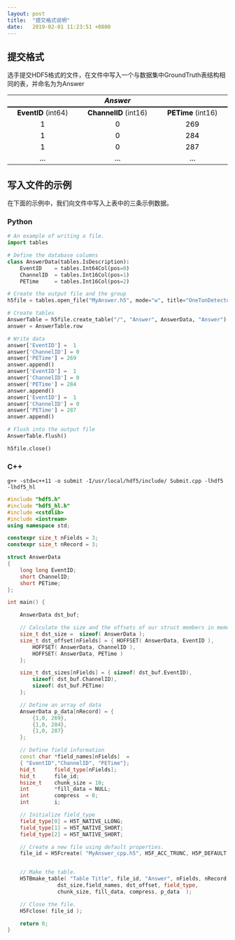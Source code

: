 ```yaml
---
layout: post
title:  "提交格式说明"
date:   2019-02-01 11:23:51 +0800
---
```


## 提交格式

选手提交HDF5格式的文件，在文件中写入一个与数据集中GroundTruth表结构相同的表，并命名为为Answer

<div markdown="0" align="center">
<table cellspacing="0" border="0">
   <colgroup width="180"></colgroup>
   <colgroup width="200"></colgroup>
   <colgroup width="180"></colgroup>
   <tr>
      <td style="border-bottom: 2px solid #000000" colspan="3" height="19" align="center" valign="middle"><b><i><font color="#000000">Answer</font></i></b></td>
   </tr>
   <tr>
      <td height="18" align="center" valign="middle"><b><font color="#000000">EventID</font></b> (int64)</td>
      <td align="center" valign="middle"><b><font color="#000000">ChannelID</font></b> (int16)</td>
      <td align="center" valign="middle"><b><font color="#000000">PETime</font></b> (int16)</td>
   </tr>
   <tr>
      <td height="18" align="center" valign="middle" sdval="1" sdnum="1033;"><font color="#000000">1</font></td>
      <td align="center" valign="middle" sdval="0" sdnum="1033;"><font color="#000000">0</font></td>
      <td align="center" valign="middle"><font color="#000000">269</font></td>
   </tr>
   <tr>
      <td height="18" align="center" valign="middle" sdval="1" sdnum="1033;"><font color="#000000">1</font></td>
      <td align="center" valign="middle" sdval="1" sdnum="1033;"><font color="#000000">0</font></td>
      <td align="center" valign="middle"><font color="#000000">284</font></td>
   </tr>
   <tr>
      <td height="18" align="center" valign="middle" sdval="1" sdnum="1033;"><font color="#000000">1</font></td>
      <td align="center" valign="middle" sdval="2" sdnum="1033;"><font color="#000000">0</font></td>
      <td align="center" valign="middle"><font color="#000000">287</font></td>
   </tr>
   <tr>
      <td height="18" align="center" valign="middle"><font color="#000000">…</font></td>
      <td align="center" valign="middle"><font color="#000000">…</font></td>
      <td align="center" valign="middle"><font color="#000000">…</font></td>
   </tr>
</table>
</div>

## 写入文件的示例

在下面的示例中，我们向文件中写入上表中的三条示例数据。

### Python
```python
# An example of writing a file.
import tables

# Define the database columns
class AnswerData(tables.IsDescription):
    EventID    = tables.Int64Col(pos=0)
    ChannelID  = tables.Int16Col(pos=1)
    PETime     = tables.Int16Col(pos=2)

# Create the output file and the group
h5file = tables.open_file("MyAnswer.h5", mode="w", title="OneTonDetector")

# Create tables
AnswerTable = h5file.create_table("/", "Answer", AnswerData, "Answer")
answer = AnswerTable.row

# Write data 
answer['EventID'] =  1
answer['ChannelID'] = 0
answer['PETime'] = 269 
answer.append()
answer['EventID'] =  1
answer['ChannelID'] = 0
answer['PETime'] = 284 
answer.append()
answer['EventID'] =  1
answer['ChannelID'] = 0
answer['PETime'] = 287 
answer.append()

# Flush into the output file
AnswerTable.flush()

h5file.close()
```

### C++
```
g++ -std=c++11 -o submit -I/usr/local/hdf5/include/ Submit.cpp -lhdf5 -lhdf5_hl
```

```cpp
#include "hdf5.h"
#include "hdf5_hl.h"
#include <cstdlib>
#include <iostream>
using namespace std;

constexpr size_t nFields = 3;
constexpr size_t nRecord = 3;

struct AnswerData
{
    long long EventID;
    short ChannelID;
    short PETime;
};

int main() {

    AnswerData dst_buf;

    // Calculate the size and the offsets of our struct members in memory
    size_t dst_size =  sizeof( AnswerData );
    size_t dst_offset[nFields] = { HOFFSET( AnswerData, EventID ),
        HOFFSET( AnswerData, ChannelID ),
        HOFFSET( AnswerData, PETime )
    };

    size_t dst_sizes[nFields] = { sizeof( dst_buf.EventID),
        sizeof( dst_buf.ChannelID),
        sizeof( dst_buf.PETime)
    };

    // Define an array of data
    AnswerData p_data[nRecord] = {
        {1,0, 269},
        {1,0, 284},
        {1,0, 287}
    };

    // Define field information
    const char *field_names[nFields]  =
    { "EventID","ChannelID", "PETime"};
    hid_t      field_type[nFields];
    hid_t      file_id;
    hsize_t    chunk_size = 10;
    int        *fill_data = NULL;
    int        compress  = 0;
    int        i;

    // Initialize field_type
    field_type[0] = H5T_NATIVE_LLONG;
    field_type[1] = H5T_NATIVE_SHORT;
    field_type[2] = H5T_NATIVE_SHORT;

    // Create a new file using default properties.
    file_id = H5Fcreate( "MyAnswer_cpp.h5", H5F_ACC_TRUNC, H5P_DEFAULT, H5P_DEFAULT );


    // Make the table.
    H5TBmake_table( "Table Title", file_id, "Answer", nFields, nRecord,
                dst_size,field_names, dst_offset, field_type,
                chunk_size, fill_data, compress, p_data  );

    // Close the file.
    H5Fclose( file_id );

    return 0;
}
```
